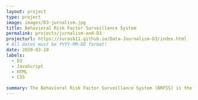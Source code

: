 ```yaml
---
layout: project
type: project
image: images/D3-jurnalism.jpg
title: Behavioral Risk Factor Surveillance System
permalink: projects/jurnalism-and-D3
projecturl: https://surasb11.github.io/Data-Journalism-D3/index.html
# All dates must be YYYY-MM-DD format!
date: 2020-03-10
labels:
  - D3
  - JavaScript
  - HTML
  - CSS
  
summary: The Behavioral Risk Factor Surveillance System (BRFSS) is the nation's premier system of health-related telephone surveys that collect state-level data from non-institutionalized U.S. adult residents regarding their health-related risk behaviors, chronic health conditions, and use of preventive services. Coordinated by the CDC and administered annually by each state.
---
```

